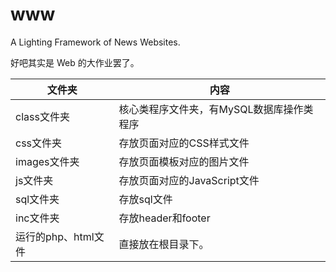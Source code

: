 # www

A Lighting Framework of News Websites.

好吧其实是 Web 的大作业罢了。

文件夹 | 内容
--- | ---
class文件夹 | 核心类程序文件夹，有MySQL数据库操作类程序
css文件夹 | 存放页面对应的CSS样式文件
images文件夹 | 存放页面模板对应的图片文件
js文件夹 | 存放页面对应的JavaScript文件
sql文件夹 | 存放sql文件
inc文件夹 | 存放header和footer
运行的php、html文件 | 直接放在根目录下。
